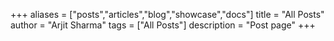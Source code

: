 +++
aliases = ["posts","articles","blog","showcase","docs"]
title = "All Posts"
author = "Arjit Sharma"
tags = ["All Posts"]
description = "Post page"
+++